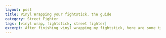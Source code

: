 ```yaml
---
layout: post
title: Vinyl Wrapping your fightstick, the guide
category: Street Fighter
tags: [vinyl wrap, fightstick, street fighter]
excerpt: After finishing vinyl wrapping my fightstick, here are some tips to help you on a similiar endevour
---
```


